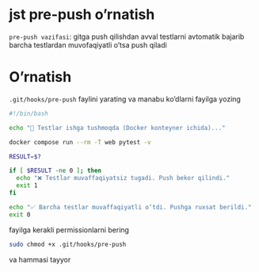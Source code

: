 # jst pre-push o’rnatish

`pre-push vazifasi`: gitga push qilishdan avval testlarni avtomatik bajarib barcha testlardan muvofaqiyatli o’tsa push qiladi

# O’rnatish

`.git/hooks/pre-push` faylini yarating va manabu ko’dlarni fayilga yozing

```bash
#!/bin/bash

echo "🚀 Testlar ishga tushmoqda (Docker konteyner ichida)..."

docker compose run --rm -T web pytest -v

RESULT=$?

if [ $RESULT -ne 0 ]; then
  echo "❌ Testlar muvaffaqiyatsiz tugadi. Push bekor qilindi."
  exit 1
fi

echo "✅ Barcha testlar muvaffaqiyatli o‘tdi. Pushga ruxsat berildi."
exit 0

```

fayilga kerakli permissionlarni bering

```bash
sudo chmod +x .git/hooks/pre-push
```

va hammasi tayyor
